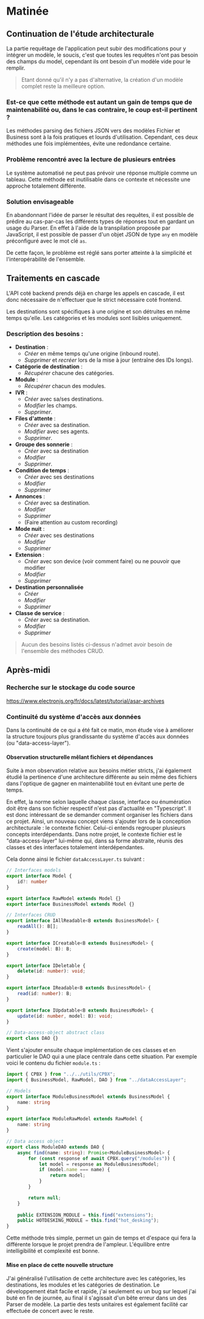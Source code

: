 # Matinée

## Continuation de l'étude architecturale

La partie requêtage de l'application peut subir des modifications pour y intégrer un modèle, le soucis, c'est que toutes les requêtes n'ont pas besoin des champs du model, cependant ils ont besoin d'un modèle vide pour le remplir.

> Etant donné qu'il n'y a pas d'alternative, la création d'un modèle complet reste la meilleure option.

### Est-ce que cette méthode est autant un gain de temps que de maintenabilité ou, dans le cas contraire, le coup est-il pertinent ?

Les méthodes parsing des fichiers JSON vers des modèles Fichier et Business sont à la fois pratiques et lourds d'utilisation. Cependant, ces deux méthodes une fois implémentées, évite une redondance certaine.

### Problème rencontré avec la lecture de plusieurs entrées

Le système automatisé ne peut pas prévoir une réponse multiple comme un tableau. Cette méthode est inutilisable dans ce contexte et nécessite une approche totalement différente.

### Solution envisageable

En abandonnant l'idée de parser le résultat des requêtes, il est possible de prédire au cas-par-cas les différents types de réponses tout en gardant un usage du Parser. En effet à l'aide de la transpilation proposée par JavaScript, il est possible de passer d'un objet JSON de type `any` en modèle préconfiguré avec le mot clé `as`.

De cette façon, le problème est réglé sans porter atteinte à la simplicité et l'interopérabilité de l'ensemble.

## Traitements en cascade

L'API coté backend prends déjà en charge les appels en cascade, il est donc nécessaire de n'effectuer que le strict nécessaire coté frontend.

Les destinations sont spécifiques à une origine et son détruites en même temps qu'elle.
Les catégories et les modules sont lisibles uniquement.

### Description des besoins :

- **Destination** :
	- *Créer* en même temps qu'une origine (inbound route).
	- *Supprimer* et *recréer* lors de la mise à jour (entraîne des IDs longs).
- **Catégorie de destination** :
	- *Récupérer* chacune des catégories.
- **Module** :
	- *Récupérer* chacun des modules.
- **IVR** :
	- *Créer* avec sa/ses destinations.
	- *Modifier* les champs.
	- *Supprimer*.
- **Files d'attente** :
	- *Créer* avec sa destination.
	- *Modifier* avec ses agents.
	- *Supprimer*.
- **Groupe des sonnerie** :
	- *Créer* avec sa destination
	- *Modifier*
	- *Supprimer*.
- **Condition de temps** :
	- *Créer* avec ses destinations
	- *Modifier*
	- *Supprimer*
- **Annonces** :
	- *Créer* avec sa destination.
	- *Modifier*
	- *Supprimer*
	- (Faire attention au custom recording)
- **Mode nuit** :
	- *Créer* avec ses destinations
	- *Modifier*
	- *Supprimer*
- **Extension** :
	- *Créer* avec son device (voir comment faire) ou ne pouvoir que modifier
	- *Modifier*
	- *Supprimer*
- **Destination personnalisée**
	- *Créer*
	- *Modifier*
	- *Supprimer*
- **Classe de service** :
	- *Créer* avec sa destination.
	- *Modifier*
	- *Supprimer*

> Aucun des besoins listés ci-dessus n'admet avoir besoin de l'ensemble des méthodes CRUD.

## Après-midi

### Recherche sur le stockage du code source

https://www.electronjs.org/fr/docs/latest/tutorial/asar-archives

### Continuité du système d'accès aux données

Dans la continuité de ce qui a été fait ce matin, mon étude vise à améliorer la structure toujours plus grandissante du système d'accès aux données (ou "data-access-layer").

#### Observation structurelle mêlant fichiers et dépendances

Suite à mon observation relative aux besoins métier stricts, j'ai également étudié la pertinence d'une architecture différente au sein même des fichiers dans l'optique de gagner en maintenabilité tout en évitant une perte de temps.

En effet, la norme selon laquelle chaque classe, interface ou énumération doit être dans son fichier respectif n'est pas d'actualité en "Typescript". Il est donc intéressant de se demander comment organiser les fichiers dans ce projet. Ainsi, un nouveau concept viens s'ajouter lors de la conception architecturale : le contexte fichier.
Celui-ci entends regrouper plusieurs concepts interdépendants.
Dans notre projet, le contexte fichier est le "data-access-layer" lui-même qui, dans sa forme abstraite, réunis des classes et des interfaces totalement interdépendantes.

Cela donne ainsi le fichier `dataAccessLayer.ts` suivant :
```ts
// Interfaces models
export interface Model {
    id?: number
}

export interface RawModel extends Model {}
export interface BusinessModel extends Model {} 

// Interfaces CRUD
export interface IAllReadable<B extends BusinessModel> {
    readAll(): B[];
}

export interface ICreatable<B extends BusinessModel> {
    create(model: B): B;
}

export interface IDeletable {
    delete(id: number): void;
}

export interface IReadable<B extends BusinessModel> {
    read(id: number): B;
}

export interface IUpdatable<B extends BusinessModel> {
    update(id: number, model: B): void;
}

// Data-access-object abstract class
export class DAO {}
```

Vient s'ajouter ensuite chaque implémentation de ces classes et en particulier le DAO qui a une place centrale dans cette situation. Par exemple voici le contenu du fichier `module.ts` :

```ts
import { CPBX } from "../../utils/CPBX";
import { BusinessModel, RawModel, DAO } from "../dataAccessLayer";

// Models
export interface ModuleBusinessModel extends BusinessModel {
    name: string
}

export interface ModuleRawModel extends RawModel {
	name: string
}

// Data access object
export class ModuleDAO extends DAO {
    async find(name: string): Promise<ModuleBusinessModel> {
        for (const response of await CPBX.query("/modules")) {
            let model = response as ModuleBusinessModel;
            if (model.name === name) {
                return model;
            }
        }

        return null;
    }
  
    public EXTENSION_MODULE = this.find("extensions");
    public HOTDESKING_MODULE = this.find("hot_desking");
}
```

Cette méthode très simple, permet un gain de temps et d'espace qui fera la différente lorsque le projet prendra de l'ampleur. L'équilibre entre intelligibilité et complexité est bonne.

#### Mise en place de cette nouvelle structure

J'ai généralisé l'utilisation de cette architecture avec les catégories, les destinations, les modules et les catégories de destination. Le développement était facile et rapide, j'ai seulement eu un bug sur lequel j'ai buté en fin de journée, au final il s'agissait d'un bête erreur dans un des Parser de modèle. La partie des tests unitaires est également facilité car effectuée de concert avec le reste.